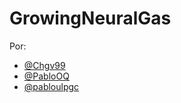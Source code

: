 # GrowingNeuralGas
 
Por:
- [@Chgv99](https://github.com/Chgv99)
- [@PabloOQ](https://github.com/PabloOQ)
- [@pabloulpgc](https://github.com/pablo-fernandez-lopez)
